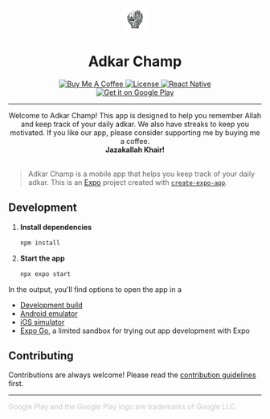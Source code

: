<div align="center"><img src="./assets/images/adaptive-icon.png" alt="App Icon" width="50" style="border-radius: 10px;"><h1>Adkar Champ</h1></div>

<div align="center">
  <a href="https://www.buymeacoffee.com/zameel7">
    <img src="https://img.shields.io/badge/Buy%20Me%20A%20Coffee-Support%20Me-green" alt="Buy Me A Coffee">
  </a>
  <a href="https://github.com/zameel7/adkar-streak/blob/main/LICENSE.md">
    <img src="https://img.shields.io/badge/License-MIT-red" alt="License">
  </a>
  <a href="https://reactnative.dev">
    <img src="https://img.shields.io/badge/React%20Native-0.74.1-blue" alt="React Native">
  </a>
</div>

<div align="center">
  <a href='https://play.google.com/store/apps/details?id=com.zameel7.adkarstreak&pcampaignid=pcampaignidMKT-Other-global-all-co-prtnr-py-PartBadge-Mar2515-1'>
    <img alt='Get it on Google Play' src='https://play.google.com/intl/en_us/badges/static/images/badges/en_badge_web_generic.png' width="200"/>
  </a>
</div>

---

<div align="center">Welcome to Adkar Champ! This app is designed to help you remember Allah and keep track of your daily adkar. We also have streaks to keep you motivated. If you like our app, please consider supporting me by buying me a coffee. <br><b>Jazakallah Khair!</b></div>
<br>

> Adkar Champ is a mobile app that helps you keep track of your daily adkar. This is an [Expo](https://expo.dev) project created with [`create-expo-app`](https://www.npmjs.com/package/create-expo-app).



## Development

1. **Install dependencies**
    ```bash
    npm install
    ```

2. **Start the app**
    ```bash
    npx expo start
    ```

In the output, you'll find options to open the app in a
- [Development build](https://docs.expo.dev/develop/development-builds/introduction/)
- [Android emulator](https://docs.expo.dev/workflow/android-studio-emulator/)
- [iOS simulator](https://docs.expo.dev/workflow/ios-simulator/)
- [Expo Go](https://expo.dev/go), a limited sandbox for trying out app development with Expo



<!-- Add details regarding contributions -->
## Contributing

Contributions are always welcome! Please read the [contribution guidelines](./CONTRIBUTING.md) first.

---

<span style="color: #9998;">Google Play and the Google Play logo are trademarks of Google LLC.</span>